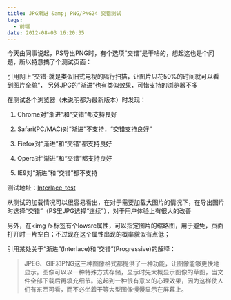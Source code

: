 ```yaml
---
title: JPG渐进 &amp; PNG/PNG24 交错测试
tags:
  - 前端
date: 2012-08-03 16:20:35
---
```


今天由同事说起，PS导出PNG时，有个选项”交错“是干啥的，想起这也是个问题，所以特意搞了个测试页面：

引用网上”交错-就是类似旧式电视的隔行扫描，让图片只花50%的时间就可以看到图片全貌“，
另外JPG的”渐进“也有类似效果，可惜支持的浏览器不多

在测试各个浏览器（未说明都为最新版本）时发现：

1.  Chrome对“渐进”和“交错”都支持良好

2.  Safari(PC/MAC)对“渐进”不支持，“交错支持良好”

3.  Fiefox对“渐进”和“交错”都支持良好

4.  Opera对“渐进”和“交错”都支持良好

5.  IE9对“渐进”和“交错”都不支持

测试地址：[Interlace_test](http://www.laoshu133.cn/Interlace_test/)

从测试的加载情况可以很容易看出，在对于需要加载大图片的情况下，在导出图片时选择“交错”（PS里JPG选择“连续”），对于用户体验上有很大的改善

另外，在&lt;img /&gt;标签有个lowsrc属性，可以指定图片的缩略图，用于避免，页面打开时一片空白；不过现在这个属性出现的概率貌似有点低；

引用某处关于“渐进”(Interlace)和“交错”(Progressive)的解释：
> JPEG、GIF和PNG这三种图像格式都提供了一种功能，让图像能够更快地显示。图像可以以一种特殊方式存储，显示时先大概显示图像的草图，当文件全部下载后再填充细节。这起到一种很有意义的心理效果，因为这样使人们有东西可看，而不必坐着干等大型图像慢慢显示在屏幕上。